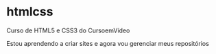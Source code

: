 # htmlcss
 Curso de HTML5 e CSS3 do CursoemVídeo

Estou aprendendo a criar sites e agora vou gerenciar meus repositórios